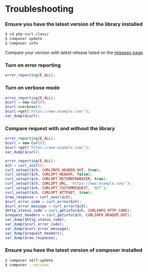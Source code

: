 # Troubleshooting

### Ensure you have the latest version of the library installed

```bash
$ cd php-curl-class/
$ composer update
$ composer info
```
Compare your version with latest release listed on the [releases page](https://github.com/php-curl-class/php-curl-class/releases).

### Turn on error reporting

```php
error_reporting(E_ALL);
```

### Turn on verbose mode

```php
error_reporting(E_ALL);
$curl = new Curl();
$curl->verbose();
$curl->get('https://www.example.com/');
var_dump($curl);
```

### Compare request with and without the library

```php
error_reporting(E_ALL);
$curl = new Curl();
$curl->get('https://www.example.com/');
var_dump($curl);
```

```php
error_reporting(E_ALL);
$ch = curl_init();
curl_setopt($ch, CURLINFO_HEADER_OUT, true);
curl_setopt($ch, CURLOPT_HEADER, false);
curl_setopt($ch, CURLOPT_RETURNTRANSFER, true);
curl_setopt($ch, CURLOPT_URL, 'https://www.example.com/');
curl_setopt($ch, CURLOPT_CUSTOMREQUEST, 'GET');
curl_setopt($ch, CURLOPT_HTTPGET, true);
$raw_response = curl_exec($ch);
$curl_error_code = curl_errno($ch);
$curl_error_message = curl_error($ch);
$http_status_code = curl_getinfo($ch, CURLINFO_HTTP_CODE);
$request_headers = curl_getinfo($ch, CURLINFO_HEADER_OUT);
var_dump($http_status_code);
var_dump($curl_error_code);
var_dump($curl_error_message);
var_dump($request_headers);
var_dump($raw_response);
```

### Ensure you have the latest version of composer installed

```bash
$ composer self-update
$ composer --version
```
